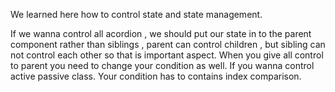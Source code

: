 We learned here how to control state and state management.

If we wanna control all acordion , we should put our state in to the parent component rather than siblings , parent can control children , but sibling can not control each other so that is important aspect.
When you give all control to parent you need to change your condition as well. If you wanna control active passive class. Your condition has to contains index comparison.
